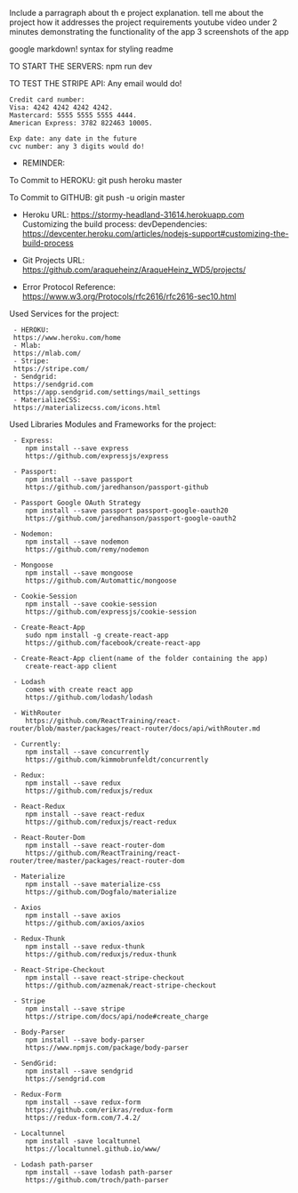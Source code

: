 Include a parragraph about th e project explanation.
tell me about the project 
how it addresses the project requirements
youtube video under 2 minutes demonstrating the functionality of the app
3 screenshots of the app

google markdown! 
syntax for styling readme 




TO START THE SERVERS: 
    npm run dev

TO TEST THE STRIPE API: 
    Any email would do!

    Credit card number:
    Visa: 4242 4242 4242 4242.
    Mastercard: 5555 5555 5555 4444.
    American Express: 3782 822463 10005.

    Exp date: any date in the future
    cvc number: any 3 digits would do!

- REMINDER:

To Commit to HEROKU: git push heroku master

To Commit to GITHUB: git push -u origin master

- Heroku URL: https://stormy-headland-31614.herokuapp.com
  Customizing the build process:
  devDependencies:
  https://devcenter.heroku.com/articles/nodejs-support#customizing-the-build-process
 

 - Git Projects URL: https://github.com/araqueheinz/AraqueHeinz_WD5/projects/

 - Error Protocol Reference: https://www.w3.org/Protocols/rfc2616/rfc2616-sec10.html
 
Used Services for the project:

     - HEROKU:
     https://www.heroku.com/home
     - Mlab: 
     https://mlab.com/
     - Stripe:
     https://stripe.com/
     - Sendgrid:
     https://sendgrid.com
     https://app.sendgrid.com/settings/mail_settings
     - MaterializeCSS:
     https://materializecss.com/icons.html


Used Libraries Modules and Frameworks for the project:

     - Express:
        npm install --save express
        https://github.com/expressjs/express

     - Passport:
        npm install --save passport 
        https://github.com/jaredhanson/passport-github

     - Passport Google OAuth Strategy
        npm install --save passport passport-google-oauth20 
        https://github.com/jaredhanson/passport-google-oauth2

     - Nodemon:
        npm install --save nodemon
        https://github.com/remy/nodemon

     - Mongoose
        npm install --save mongoose
        https://github.com/Automattic/mongoose

     - Cookie-Session
        npm install --save cookie-session
        https://github.com/expressjs/cookie-session

     - Create-React-App
        sudo npm install -g create-react-app
        https://github.com/facebook/create-react-app

     - Create-React-App client(name of the folder containing the app)
        create-react-app client
    
     - Lodash
        comes with create react app
        https://github.com/lodash/lodash
     
     - WithRouter
        https://github.com/ReactTraining/react-router/blob/master/packages/react-router/docs/api/withRouter.md

     - Currently:
        npm install --save concurrently
        https://github.com/kimmobrunfeldt/concurrently
        
     - Redux:
        npm install --save redux
        https://github.com/reduxjs/redux

     - React-Redux
        npm install --save react-redux
        https://github.com/reduxjs/react-redux

     - React-Router-Dom
        npm install --save react-router-dom
        https://github.com/ReactTraining/react-router/tree/master/packages/react-router-dom

     - Materialize
        npm install --save materialize-css
        https://github.com/Dogfalo/materialize

     - Axios
        npm install --save axios
        https://github.com/axios/axios 

     - Redux-Thunk
        npm install --save redux-thunk
        https://github.com/reduxjs/redux-thunk

     - React-Stripe-Checkout
        npm install --save react-stripe-checkout
        https://github.com/azmenak/react-stripe-checkout

     - Stripe
        npm install --save stripe
        https://stripe.com/docs/api/node#create_charge

     - Body-Parser
        npm install --save body-parser
        https://www.npmjs.com/package/body-parser
    
     - SendGrid:
        npm install --save sendgrid
        https://sendgrid.com
    
     - Redux-Form
        npm install --save redux-form
        https://github.com/erikras/redux-form
        https://redux-form.com/7.4.2/

     - Localtunnel
        npm install -save localtunnel
        https://localtunnel.github.io/www/

     - Lodash path-parser
        npm install --save lodash path-parser
        https://github.com/troch/path-parser
        


